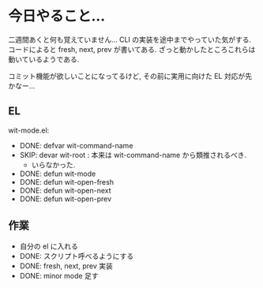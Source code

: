 
# 今日やること...

二週間あくと何も覚えていません...
CLI の実装を途中までやっていた気がする. コードによると fresh, next, prev が書いてある.
ざっと動かしたところこれらは動いているようである.

コミット機能が欲しいことになってるけど, その前に実用に向けた EL 対応が先かなー...

## EL

wit-mode.el:

   * DONE: defvar wit-command-name
   * SKIP: devar wit-root : 本来は wit-command-name から類推されるべき.
     * いらなかった.
   * DONE: defun wit-mode
   * DONE: defun wit-open-fresh
   * DONE: defun wit-open-next
   * DONE: defun wit-open-prev

## 作業

 * 自分の el に入れる
 * DONE: スクリプト呼べるようにする
 * DONE: fresh, next, prev 実装
 * DONE: minor mode 足す

